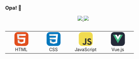 ### Opa! 👋
<div align="center">
  <a href="https://github.com/leodinsouza">
  <img height="180em" src="https://github-readme-stats.vercel.app/api?username=leodinsouza&show_icons=true&theme=tokyonight&include_all_commits=true&count_private=true"/>
  <img height="180em" src="https://github-readme-stats.vercel.app/api/top-langs/?username=leodinsouza&layout=compact&langs_count=7&theme=tokyonight"/>
  </a>
</div>
<br />  
<!-- <div style="display: inline_block">
  <a href="https://github.com/leodinsouza">
  <img align="center" alt="Ubuntu" height="40" src="https://cdn.jsdelivr.net/gh/devicons/devicon/icons/ubuntu/ubuntu-plain-wordmark.svg" />
  <img align="center" alt="Php" height="40" width="40" src="https://raw.githubusercontent.com/devicons/devicon/master/icons/php/php-plain.svg">
  <img align="center" alt="Laravel" height="40" src="https://cdn.jsdelivr.net/gh/devicons/devicon/icons/laravel/laravel-plain-wordmark.svg" />
  <img align="center" alt="Js" height="40" width="40" src="https://raw.githubusercontent.com/devicons/devicon/master/icons/javascript/javascript-plain.svg">
  <img align="center" alt="Vue" height="40" src="https://cdn.jsdelivr.net/gh/devicons/devicon/icons/vuejs/vuejs-original.svg" />
  <img align="center" alt="Python" height="40" width="40" src="https://raw.githubusercontent.com/devicons/devicon/master/icons/python/python-original.svg">  
  <img align="center" alt="HTML" height="40" width="40" src="https://raw.githubusercontent.com/devicons/devicon/master/icons/html5/html5-original.svg">
  <img align="center" alt="CSS" height="40" width="40" src="https://raw.githubusercontent.com/devicons/devicon/master/icons/css3/css3-original.svg">
  </a>
</div> -->


<table align="center">
  <tr> 
     <td align="center" width="90">
      <img src="https://github.com/tandpfun/skill-icons/blob/main/icons/HTML.svg" width="45" height="45" alt="html" />
      <br>HTML
    </td>
    <td align="center" width="90">
      <img src="https://github.com/tandpfun/skill-icons/blob/main/icons/CSS.svg" width="45" height="45" alt="css" />
      <br>CSS
    </td>
     <td align="center" width="90">
      <img src="https://github.com/tandpfun/skill-icons/blob/main/icons/JavaScript.svg" width="45" height="45" alt="JavaScript" />
      <br>JavaScript
    </td>
    <td align="center" width="90">
      <img src="https://github.com/tandpfun/skill-icons/blob/main/icons/VueJS-Dark.svg" width="45" height="45" alt="react" />
      <br>Vue.js
    </td>
<!--     <td align="center" width="90">
      <img src="https://github.com/tandpfun/skill-icons/blob/main/icons/Redux.svg" width="45" height="45" alt="redux" />
      <br>Redux
    </td> -->
  </tr>
</table>

